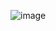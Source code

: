 ![image](https://user-images.githubusercontent.com/90784007/203005343-a56e0b5b-587c-42f7-9920-f7539f310dad.png)

